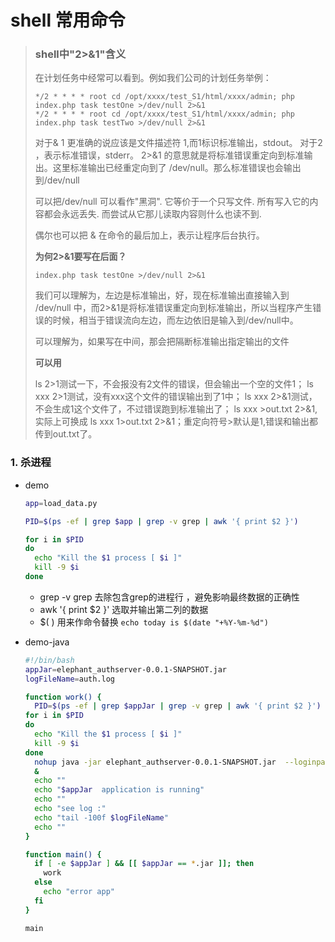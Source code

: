 # shell 常用命令

>### shell中"2>&1"含义
>
>在计划任务中经常可以看到。例如我们公司的计划任务举例：
>
>```
>*/2 * * * * root cd /opt/xxxx/test_S1/html/xxxx/admin; php index.php task testOne >/dev/null 2>&1
>*/2 * * * * root cd /opt/xxxx/test_S1/html/xxxx/admin; php index.php task testTwo >/dev/null 2>&1
>```
>
>对于& 1 更准确的说应该是文件描述符 1,而1标识标准输出，stdout。
>对于2 ，表示标准错误，stderr。
>2>&1 的意思就是将标准错误重定向到标准输出。这里标准输出已经重定向到了 /dev/null。那么标准错误也会输出到/dev/null
>
>可以把/dev/null 可以看作"黑洞". 它等价于一个只写文件. 所有写入它的内容都会永远丢失. 而尝试从它那儿读取内容则什么也读不到.
>
>偶尔也可以把 & 在命令的最后加上，表示让程序后台执行。
>
>**为何2>&1要写在后面？**
>
>```
>index.php task testOne >/dev/null 2>&1
>```
>
>我们可以理解为，左边是标准输出，好，现在标准输出直接输入到 /dev/null 中，而2>&1是将标准错误重定向到标准输出，所以当程序产生错误的时候，相当于错误流向左边，而左边依旧是输入到/dev/null中。
>
>可以理解为，如果写在中间，那会把隔断标准输出指定输出的文件
>
>**可以用**
>
>ls 2>1测试一下，不会报没有2文件的错误，但会输出一个空的文件1；
>ls xxx 2>1测试，没有xxx这个文件的错误输出到了1中；
>ls xxx 2>&1测试，不会生成1这个文件了，不过错误跑到标准输出了；
>ls xxx >out.txt 2>&1, 实际上可换成 ls xxx 1>out.txt 2>&1；重定向符号>默认是1,错误和输出都传到out.txt了。

### 1. 杀进程

- demo

  ```sh
  app=load_data.py
  
  PID=$(ps -ef | grep $app | grep -v grep | awk '{ print $2 }')
  
  for i in $PID
  do
    echo "Kill the $1 process [ $i ]"
    kill -9 $i
  done
  ```

  - grep -v grep   去除包含grep的进程行 ，避免影响最终数据的正确性
  - awk '{ print $2 }'  选取并输出第二列的数据 
  - $( ) 用来作命令替换 `echo today is $(date "+%Y-%m-%d")`



- demo-java

  ```sh
  #!/bin/bash
  appJar=elephant_authserver-0.0.1-SNAPSHOT.jar
  logFileName=auth.log
  
  function work() {
    PID=$(ps -ef | grep $appJar | grep -v grep | awk '{ print $2 }')
  for i in $PID
  do
    echo "Kill the $1 process [ $i ]"
    kill -9 $i
  done
    nohup java -jar elephant_authserver-0.0.1-SNAPSHOT.jar  --loginpage="http://155.16.144.83:80/#/user/login" --apppage="http://155.16.144.83:80/" --spring.datasource.url="jdbc:oracle:thin:@155.16.144.83:1521:repos" --spring.datasource.username="auth2" --server.servler.context-path="/auth"
    &
    echo ""
    echo "$appJar  application is running"
    echo ""
    echo "see log :"
    echo "tail -100f $logFileName"
    echo ""
  }
  
  function main() {
    if [ -e $appJar ] && [[ $appJar == *.jar ]]; then
      work
    else
      echo "error app"
    fi
  }
  
  main
  ```
  
  
